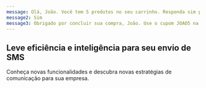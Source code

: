 ```yaml
---
message: Olá, João. Você tem 5 produtos no seu carrinho. Responda sim para validar o cupom JOAO10 e ganhe 10% de desconto nesta compra.
message2: Sim
message3: Obrigado por concluir sua compra, João. Use o cupom JOAO5 na sua próxima compra e ganhe 5% de desconto.
---
```


## Leve eficiência e inteligência para seu envio de SMS

Conheça novas funcionalidades e descubra novas estratégias de comunicação para sua empresa.


